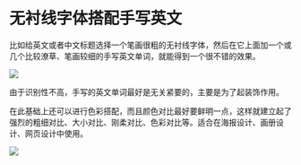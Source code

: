 # 无衬线字体搭配手写英文

比如给英文或者中文标题选择一个笔画很粗的无衬线字体，然后在它上面加一个或几个比较潦草、笔画较细的手写英文单词，就能得到一个很不错的效果。

![](https://qhdtc.oss-cn-chengdu.aliyuncs.com/obsidian/image_xskdATn-vf.png)

由于识别性不高，手写的英文单词最好是无关紧要的，主要是为了起装饰作用。

在此基础上还可以进行色彩搭配，而且颜色对比最好要鲜明一点，这样就建立起了强烈的粗细对比、大小对比、刚柔对比、色彩对比等。适合在海报设计、画册设计、网页设计中使用。

![](https://qhdtc.oss-cn-chengdu.aliyuncs.com/obsidian/image_47lzM2fySv.png)
